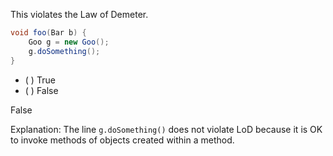 <panel header="{{ icon_Q_A }} LoD violation?">
<question>

This violates the Law of Demeter.

```java
void foo(Bar b) {
    Goo g = new Goo();
    g.doSomething();
}
```

- ( ) True
- ( ) False

<div slot="answer">

False

Explanation: The line `g.doSomething()` does not violate LoD because it is OK to invoke methods of objects created within a method. 

</div>
</question>
</panel>
